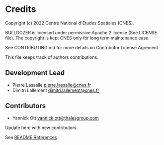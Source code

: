 # Credits

Copyright (c) 2022 Centre National d'Etudes Spatiales (CNES).

BULLDOZER is licensed under permissive Apache 2 license (See LICENSE file).
The copyright is kept CNES only for long term maintenance ease.

See CONTRIBUTING.md for more details on Contributor License Agrement.

This file keeps track of authors contributions.


## Development Lead

* Pierre Lassalle <pierre.lassalle@cnes.fr>
* Dimitri Lallement <dimitri.lallement@cnes.fr>

## Contributors

* Yannick Ott <yannick.ott@thalesgroup.com>

Update here with new contributors.

See [README References](README.md#documentation)